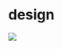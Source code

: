 # design
![]([[https://gitlab.com/picbed/bed/uploads/75985eac80cb11269120d0283ce6a8a5/logo.png](https://img.freepik.com/free-vector/blue-sports-car-isolated-white-vector_53876-67354.jpg)https://img.freepik.com/free-vector/blue-sports-car-isolated-white-vector_53876-67354.jpg](https://www.google.com/url?sa=i&url=https%3A%2F%2Fwww.freepik.com%2Fvectors%2F3d-car&psig=AOvVaw0_k8Il2tlW_-ha2trvQiKp&ust=1695797123497000&source=images&cd=vfe&opi=89978449&ved=0CBAQjRxqFwoTCJDzr9vWx4EDFQAAAAAdAAAAABAR)https://www.google.com/url?sa=i&url=https%3A%2F%2Fwww.freepik.com%2Fvectors%2F3d-car&psig=AOvVaw0_k8Il2tlW_-ha2trvQiKp&ust=1695797123497000&source=images&cd=vfe&opi=89978449&ved=0CBAQjRxqFwoTCJDzr9vWx4EDFQAAAAAdAAAAABAR)
